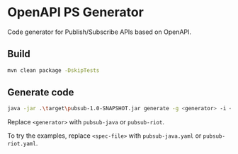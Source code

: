 # OpenAPI PS Generator
Code generator for Publish/Subscribe APIs based on OpenAPI.

## Build
```bash
mvn clean package -DskipTests
```

## Generate code
```bash
java -jar .\target\pubsub-1.0-SNAPSHOT.jar generate -g <generator> -i <spec-file> -o generated-code
```

Replace `<generator>` with `pubsub-java` or `pubsub-riot`.

To try the examples, replace `<spec-file>` with `pubsub-java.yaml` or `pubsub-riot.yaml`.